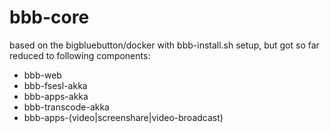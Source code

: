 # bbb-core
based on the bigbluebutton/docker with bbb-install.sh setup, but got so far reduced to following components:
- bbb-web
- bbb-fsesl-akka
- bbb-apps-akka
- bbb-transcode-akka
- bbb-apps-(video|screenshare|video-broadcast)
